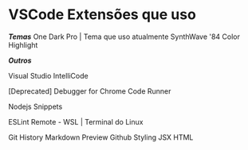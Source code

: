 # VSCode Extensões que uso <br>

***Temas***
One Dark Pro | Tema que uso atualmente
SynthWave '84
Color Highlight

***Outros***

Visual Studio IntelliCode

[Deprecated] Debugger for Chrome
Code Runner

Nodejs Snippets

ESLint
Remote - WSL | Terminal do Linux

Git History
Markdown Preview Github Styling
JSX HTML <tags/>


